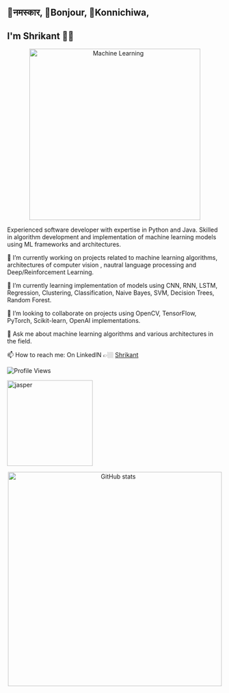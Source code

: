 ## :pray:नमस्कार, :wave:Bonjour, :wave:Konnichiwa,
## I'm Shrikant 🤟🏼
<!--
**im-Shree/im-Shree** is a ✨ _special_ ✨ repository because its `README.md` (this file) appears on your GitHub profile.


- 😄 Pronouns: ...
- ⚡ Fun fact: ...
dark, radical, merko, gruvbox, tokyonight, onedark, cobalt, synthwave, highcontrast, dracula
-->

<p align="center">
  <img src="https://media.giphy.com/media/PjJ1cLHqLEveXysGDB/giphy-downsized-large.gif" alt="Machine Learning" width="400" height="400"/> 
</p>


  Experienced software developer with expertise in Python and Java. 
  Skilled in algorithm development and implementation of machine learning models 
  using ML frameworks and architectures.

 🔭 I’m currently working on projects related to machine learning algorithms, architectures of computer vision ,
    nautral language processing and Deep/Reinforcement Learning.

 🌱 I’m currently learning implementation of models using CNN, RNN, LSTM, Regression, Clustering, Classification, 
    Naive Bayes, SVM, Decision Trees, Random Forest.

 👯 I’m looking to collaborate on projects using OpenCV, TensorFlow, PyTorch, Scikit-learn, OpenAI implementations.

 💬 Ask me about machine learning algorithms and various architectures in the field.

 📫 How to reach me: On LinkedIN 👉🏼 [Shrikant](https://linkedin.com/in/shrikant-pande-24ju1987) 


![Profile Views](https://komarev.com/ghpvc/?username=shrikantpandeiit&color=blueviolet)
<p align="left">
    <img src="https://media.giphy.com/media/Hrm0LJNRkPHDkLIHz9/giphy.gif" alt="jasper" width="200" height="200"/> 
</p>
<p align="center">
  <img src="https://github-readme-stats.vercel.app/api?username=shrikantpandeiit&show_icons=true&theme=onedark" alt="GitHub stats" width="500" height="500"/>
</p>





